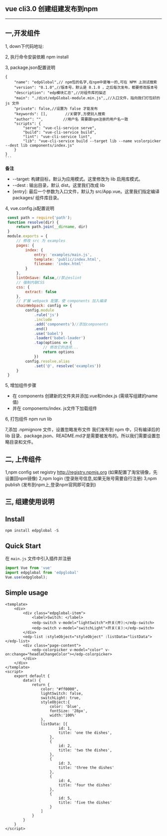 ## vue cli3.0 创建组建发布到npm

------------
## 一,开发组件
1, down下代码地址:

2, 执行命令安装依赖 npm install

3, package.json配置说明
	
	{
		"name": "edpGlobal",// npm包的名字,在npm中是唯一的,可在 NPM 上测试搜索
		"version": "0.1.0",//版本号，默认是 0.1.0 ，之后每次发布，都要修改版本号
		"description": "edp模块汇总",//对组件库的描述
		"main": "./dist/edpGlobal-module.min.js",,//入口文件，指向我们打包好的 js 文件
		"private": false,//设置为 false 才能发布
		"keywords": [],        //关键字,方便别人搜索
		"author": "",         //用户名 需要跟npm注册的用户名一致
		"scripts": {
			"serve": "vue-cli-service serve",
		    "build": "vue-cli-service build",
		    "lint": "vue-cli-service lint",
		    "lib": "vue-cli-service build --target lib --name vcolorpicker --dest lib components/index.js"
		}
	}
	```

**备注**

+ --target: 构建目标，默认为应用模式。这里修改为 lib 启用库模式。
+ --dest : 输出目录，默认 dist。这里我们改成 lib
+ [entry]: 最后一个参数为入口文件，默认为 src/App.vue。这里我们指定编译 packages/ 组件库目录。


4, vue.config.js配置说明

   ```javascript
    const path = require('path');
	function resolve(dir) {
		return path.join(__dirname, dir)
	}
	module.exports = {
		// 修改 src 为 examples
		pages: {
			index: {
				entry: 'examples/main.js',
				template: 'public/index.html',
				filename: 'index.html'
			}
		},
		lintOnSave: false,//禁止eslint
		// 强制内联CSS
		css: {
			extract: false
		},
		// 扩展 webpack 配置，使 components 加入编译
		chainWebpack: config => {
			config.module
				.rule('js')
				.include
				.add('components')//添加components
				.end()
				.use('babel')
				.loader('babel-loader')
				.tap(options => {
					// 修改它的选项...
					return options
				})
			config.resolve.alias
				.set('@', resolve('examples'))
		}
	}
```

5, 增加组件步骤
  + 在 components 创建新的文件夹并添加.vue和index.js  (需填写组建的name值)
  + 并在 components/index. js文件下加载组件

6, 打包组件 npm run lib

7,添加 .npmignore 文件，设置忽略发布文件
我们发布到 npm 中，只有编译后的 lib 目录、package.json、README.md才是需要被发布的。所以我们需要设置忽略目录和文件。

## 二, 上传组件
1,npm config set registry http://registry.npmjs.org   (如果配置了淘宝镜像，先设置回npm镜像)
2,npm login (登录账号信息,如果无账号需要自行注册)
3,npm publish (发布到npm上,登录npm官网即可查到)


## 三, 组建使用说明
## Install
```shell
npm install edpglobal -S
```

## Quick Start
在 `main.js` 文件中引入插件并注册
``` javascript
import Vue from 'vue'
import edpglobal from 'edpglobal'
Vue.use(edpglobal);
```

## Simple usage

```vue
<template>
	<div>
		<div class="edpglobal-item">
			<label>Switch: </label>
			<edp-switch v-model="lightSwitch">开关(开):</edp-switch>
			<edp-switch v-model="switchLight">开关(关):</edp-switch>
		</div>
		<edp-list :styleObject="styleObject" :listData="listData"></edp-list>
		<div class="page-content">
			<edp-colorpicker v-model="color" v-on:change="headleChangeColor"></edp-colorpicker>
		</div>
	</div>
</template>
<script>
	export default {
		data() {
			return {
				color: "#ff0000",
				lightSwitch: false,
				switchLight: true,
				styleObject:{
                    color: 'blue',
    				fontSize: '28px',
    				width:'100%'
                },
				listData: [{
						id: 1,
						title: 'one the dishes',
					},
					{
						id: 2,
						title: 'two the dishes',
					},
					{
						id: 3,
						title: 'three the dishes'
					},
					{
						id: 4,
						title: 'four the dishes'
					},
					{
						id: 5,
						title: 'five the dishes'
					}
				]
			}
		}
	}
</script>
```
